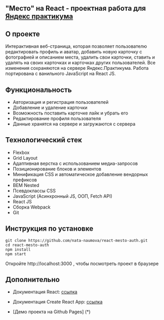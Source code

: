 ## "Место" на React - проектная работа для [Яндекс практикума](https://practicum.yandex.ru)

## О проекте
Интерактивная веб-страница, которая позволяет пользователю редактировать профиль и аватар, добавить новую карточку с фотографией и описанием места, удалить свои карточки, ставить и удалять на своих карточках и карточках других пользователей. Все изменения сохраняются на сервере Яндекс.Практикума. Работа портирована с ванильного JavaScript на React JS.

## Функциональность
- Авторизация и регистрация пользователей
- Добавление и удаление карточки
- Возможность поставить карточке лайк и  убрать его
- Редактирование профиля пользователя
- Данные хранятся на сервере и загружаются с сервера

## Технологический стек
- Flexbox
- Grid Layout
- Адаптивная верстка с использованием медиа-запросов
- Позиционирование блоков и элементов
- Минификация CSS и автоматическое добавление вендорных префиксов
- BEM Nested
- Псевдоклассы CSS
- JavaScript (Асинхронный JS, ООП, Fetch API)
- React JS
- Сборка Webpack
- Git

## Инструкция по установке
```
git clone https://github.com/nata-naumova/react-mesto-auth.git
cd react-mesto-auth
npm install
npm start
```

Откройте http://localhost:3000 , чтобы посмотреть проект в браузере

## Дополнительно

- Документация React: [ссылка](https://ru.reactjs.org/docs/getting-started.html)

- Документация Create React App: [ссылка](https://ru.reactjs.org/docs/create-a-new-react-app.html)

- [Демо проекта на Github Pages] (*)
